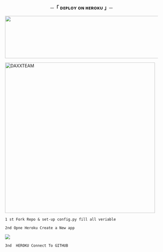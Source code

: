 <h3 align="center">
    ─「 ᴅᴇᴩʟᴏʏ ᴏɴ ʜᴇʀᴏᴋᴜ 」─
</h3>

<p align="center"><a href="https://dashboard.heroku.com/new?template=https://github.com/ds98762/NEW-PROJECT"> <img src="https://img.shields.io/badge/Deploy%20On%20Heroku-green?style=for-the-badge&logo=heroku" width="520" height="138.45"/></a></p>

  
<p><img width="494" align="center" src="https://github-readme-stats.vercel.app/api/top-langs?username=DAXXTEAM&show_icons=true&locale=en&layout=compact" alt="DAXXTEAM" /></p>


````
1 st Fork Repo & set-up config.py fill all veriable
````
````
2nd Opne Heroku Create a New app
````
<img src="https://telegra.ph/file/d23b16077f691281bebf6.jpg"></a></p>
```
3nd  HEROKU Connect To GITHUB
```
